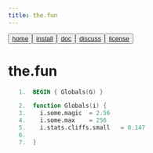 ```yaml
---
title: the.fun
---
```



<button class="button button1"> 
	<a href="/fun/index">home</a> 
</button><button class="button button2"> 
	<a href="/fun/INSTALL">install</a>
</button><button class="button button1"> 
	<a href="/fun/ABOUT">doc</a> 
</button><button class="button button2"> 
	<a href="http://github.com/timm/fun/issues">discuss</a> 
</button><button class="button button1">
	<a href="/fun/LICENSE">license</a> 
</button><br>

# the.fun




```awk
   1.  BEGIN { Globals(G) }
```

```awk
   2.  function Globals(i) {
   3.    i.some.magic  = 2.56
   4.    i.some.max    = 256
   5.    i.stats.cliffs.small   = 0.147
   6.  
   7.  }
```
